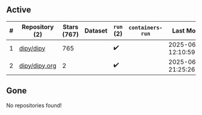 ## Active
| # | Repository (2) | Stars (767) | Dataset | `run` (2) | `containers-run` | Last Modified |
| --- | --- | --- | --- | --- | --- | --- |
| 1 | [dipy/dipy](https://github.com/dipy/dipy) | 765 |  | :heavy_check_mark: |  | 2025-06-13 12:10:59+00:00 |
| 2 | [dipy/dipy.org](https://github.com/dipy/dipy.org) | 2 |  | :heavy_check_mark: |  | 2025-06-16 21:25:26+00:00 |

## Gone
No repositories found!
